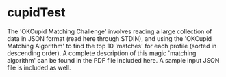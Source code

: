 # cupidTest
The 'OKCupid Matching Challenge' involves reading a large collection of data in JSON format (read here through STDIN), and using the 'OKCupid Matching Algorithm' to find the top 10 'matches' for each profile (sorted in descending order). A complete description of this magic 'matching algorithm' can be found in the PDF file included here. A sample input JSON file is included as well.


